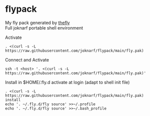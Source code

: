 # flypack
My fly pack generated by [thefly](https://gihub.com/joknarf/thefly)  
Full joknarf portable shell environment

Activate
```
. <(curl -s -L https://raw.githubusercontent.com/joknarf/flypack/main/fly.pak)
```
Connect and Activate
```
ssh -t <host> '. <(curl -s -L https://raw.githubusercontent.com/joknarf/flypack/main/fly.pak)'
```
Install in $HOME/.fly.d activate at login (adapt to shell init file)
```
. <(curl -s -L https://raw.githubusercontent.com/joknarf/flypack/main/fly.pak) install
echo '. ~/.fly.d/fly source' >>~/.profile
echo '. ~/.fly.d/fly source' >>~/.bash_profile
```
